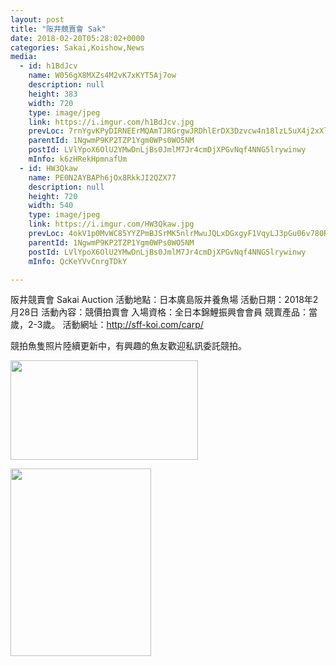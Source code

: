 ```yaml
---
layout: post
title: "阪井競賣會 Sak" 
date: 2018-02-20T05:28:02+0000 
categories: Sakai,Koishow,News 
media:
  - id: h1BdJcv
    name: W056gX8MXZs4M2vK7xKYT5Aj7ow
    description: null
    height: 383
    width: 720
    type: image/jpeg
    link: https://i.imgur.com/h1BdJcv.jpg
    prevLoc: 7rnYgvKPyDIRNEErMQAmTJRGrgwJRDhlErDX3Dzvcw4n18lzL5uX4j2xXlXnIREAGqyY1VuZO4KXAvJph4r4Jn5Gw5c1Q6B5JxGVfB8yzmBkzAhgA2x0l9EAIl5ZjKqDlPFADxGERBAohvWYRKp38kfXR5rOOl6GCLKmyL65QosVQQqwj7mzURlZQPP4v4Uw6r4YvLpYsk0jYjg3xJHLYXvQW244C98D0q6ggOtpZOp3E90PcD7LzzBA7yUjZP3RDx8qFp3
    parentId: 1NgwmP9KP2TZP1Ygm0WPs0WO5NM
    postId: LVlYpoX6OlU2YMwDnLjBs0JmlM7Jr4cmDjXPGvNqf4NNG5lrywinwy
    mInfo: k6zHRekHpmnafUm
  - id: HW3Qkaw
    name: PE0N2AYBAPh6jOx8RkkJI2QZX77
    description: null
    height: 720
    width: 540
    type: image/jpeg
    link: https://i.imgur.com/HW3Qkaw.jpg
    prevLoc: 4okV1p0MvWC85YYZPmBJSrMK5nlrMwuJQLxDGxgyF1VqyLJ3pGu06v780R0Efy1YmGZp3ETxAgzYovV9cl0l4rGL8YcpN1DYvY1QUvZE43vV9gIKW1ypwKYKsg5DORxgW6u5Dxp8qWjLipY1MgzDKlc3qMQZmm6rcpz5BpOyoNTXvvyNMJnOs7QY9553pptnLDXWXQLVixyKVN9NKvFkZqgY1g5VcQ3XoxLjzyUkg8lzEm4KuqzLrEvjKPiL1QO98B3AHNJ
    parentId: 1NgwmP9KP2TZP1Ygm0WPs0WO5NM
    postId: LVlYpoX6OlU2YMwDnLjBs0JmlM7Jr4cmDjXPGvNqf4NNG5lrywinwy
    mInfo: QcKeYVvCnrgTDkY

---
```


阪井競賣會 Sakai Auction
活動地點：日本廣島阪井養魚場
活動日期：2018年2月28日
活動內容：競價拍賣會
入場資格：全日本錦鯉振興會會員
競賣產品：當歲，2-3歲。
活動網址：http://sff-koi.com/carp/

競拍魚隻照片陸續更新中，有興趣的魚友歡迎私訊委託競拍。


<a href="https://i.imgur.com/h1BdJcv.jpg"><img src="https://i.imgur.com/h1BdJcv.jpg" height="159" width="300" /></a> 

 
<a href="https://i.imgur.com/HW3Qkaw.jpg"><img src="https://i.imgur.com/HW3Qkaw.jpg" height="300" width="225" /></a> 
 
